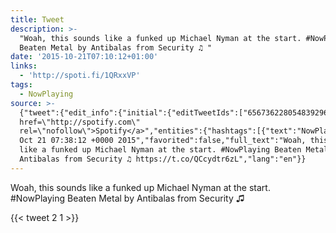 ```yaml
---
title: Tweet
description: >-
  "Woah, this sounds like a funked up Michael Nyman at the start. #NowPlaying
  Beaten Metal by Antibalas from Security ♫ "
date: '2015-10-21T07:10:12+01:00'
links:
  - 'http://spoti.fi/1QRxxVP'
tags:
  - NowPlaying
source: >-
  {"tweet":{"edit_info":{"initial":{"editTweetIds":["656736228054839296"],"editableUntil":"2015-10-21T08:38:12.994Z","editsRemaining":"5","isEditEligible":true}},"retweeted":false,"source":"<a
  href=\"http://spotify.com\"
  rel=\"nofollow\">Spotify</a>","entities":{"hashtags":[{"text":"NowPlaying","indices":["63","74"]}],"symbols":[],"user_mentions":[],"urls":[{"url":"https://t.co/QCcydtr6zL","expanded_url":"http://spoti.fi/1QRxxVP","display_url":"spoti.fi/1QRxxVP","indices":["117","140"]}]},"display_text_range":["0","140"],"favorite_count":"2","id_str":"656736228054839296","truncated":false,"retweet_count":"1","id":"656736228054839296","possibly_sensitive":false,"created_at":"Wed
  Oct 21 07:38:12 +0000 2015","favorited":false,"full_text":"Woah, this sounds
  like a funked up Michael Nyman at the start. #NowPlaying Beaten Metal by
  Antibalas from Security ♫ https://t.co/QCcydtr6zL","lang":"en"}}
---
```

Woah, this sounds like a funked up Michael Nyman at the start. #NowPlaying Beaten Metal by Antibalas from Security ♫ 
    
{{< tweet 2 1 >}}
    
